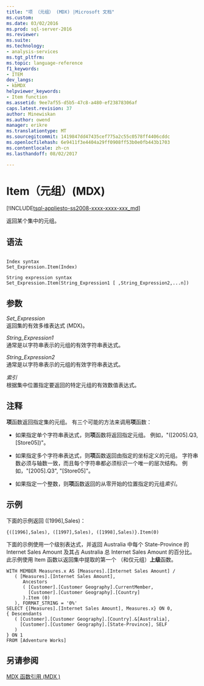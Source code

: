 ```yaml
---
title: "项 （元组） (MDX) |Microsoft 文档"
ms.custom: 
ms.date: 03/02/2016
ms.prod: sql-server-2016
ms.reviewer: 
ms.suite: 
ms.technology:
- analysis-services
ms.tgt_pltfrm: 
ms.topic: language-reference
f1_keywords:
- ITEM
dev_langs:
- kbMDX
helpviewer_keywords:
- Item function
ms.assetid: 9ee7af55-d5b5-47c8-a480-ef23878306af
caps.latest.revision: 37
author: Minewiskan
ms.author: owend
manager: erikre
ms.translationtype: MT
ms.sourcegitcommit: 1419847dd47435cef775a2c55c0578ff4406cddc
ms.openlocfilehash: 6e9411f3e4404a29ff0908ff53b0e0fb443b1703
ms.contentlocale: zh-cn
ms.lasthandoff: 08/02/2017

---
```

# <a name="item-tuple-mdx"></a>Item（元组）(MDX)
[!INCLUDE[tsql-appliesto-ss2008-xxxx-xxxx-xxx_md](../includes/tsql-appliesto-ss2008-xxxx-xxxx-xxx-md.md)]

  返回某个集中的元组。  
  
## <a name="syntax"></a>语法  
  
```  
  
Index syntax  
Set_Expression.Item(Index)  
  
String expression syntax  
Set_Expression.Item(String_Expression1 [ ,String_Expression2,...n])  
```  
  
## <a name="arguments"></a>参数  
 *Set_Expression*  
 返回集的有效多维表达式 (MDX)。  
  
 *String_Expression1*  
 通常是以字符串表示的元组的有效字符串表达式。  
  
 *String_Expression2*  
 通常是以字符串表示的元组的有效字符串表达式。  
  
 *索引*  
 根据集中位置指定要返回的特定元组的有效数值表达式。  
  
## <a name="remarks"></a>注释  
 **项**函数返回指定集的元组。 有三个可能的方法来调用**项**函数：  
  
-   如果指定单个字符串表达式，则**项**函数将返回指定元组。 例如，"([2005].Q3, [Store05])"。  
  
-   如果指定多个字符串表达式，则**项**函数返回由指定的坐标定义的元组。 字符串数必须与轴数一致，而且每个字符串都必须标识一个唯一的层次结构。 例如，"[2005].Q3", "[Store05]"。  
  
-   如果指定一个整数，则**项**函数返回的从零开始的位置指定的元组*索引*。  
  
## <a name="examples"></a>示例  
 下面的示例返回 ([1996],Sales)：  
  
 `{([1996],Sales), ([1997],Sales), ([1998],Sales)}.Item(0)`  
  
 下面的示例使用一个级别表达式，并返回 Australia 中每个 State-Province 的 Internet Sales Amount 及其占 Australia 总 Internet Sales Amount 的百分比。 此示例使用 Item 函数以返回集中提取的第一个 （和仅元组）**上级**函数。  
  
```  
WITH MEMBER Measures.x AS [Measures].[Internet Sales Amount] /   
   ( [Measures].[Internet Sales Amount],    
      Ancestors   
      ( [Customer].[Customer Geography].CurrentMember,  
        [Customer].[Customer Geography].[Country]  
      ).Item (0)  
   ), FORMAT_STRING = '0%'  
SELECT {[Measures].[Internet Sales Amount], Measures.x} ON 0,  
{ Descendants   
   ( [Customer].[Customer Geography].[Country].&[Australia],  
     [Customer].[Customer Geography].[State-Province], SELF   
   )   
} ON 1  
FROM [Adventure Works]  
```  
  
## <a name="see-also"></a>另请参阅  
 [MDX 函数引用 &#40;MDX &#41;](../mdx/mdx-function-reference-mdx.md)  
  
  

